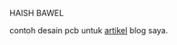 HAISH BAWEL

contoh desain pcb untuk [artikel](https://siskam.link/2019-11-27--bahasa--nggambar-kibor.html)
blog saya.
